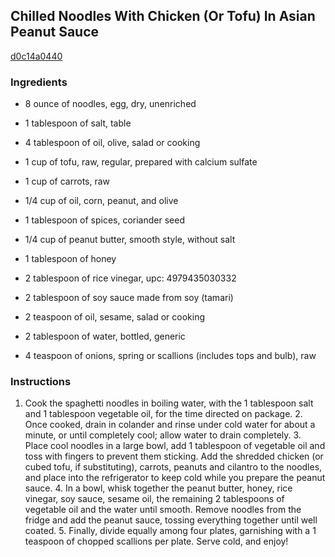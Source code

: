 ## Chilled Noodles With Chicken (Or Tofu) In Asian Peanut Sauce

[d0c14a0440](http://tastykitchen.com/recipes/salads/chilled-noodles-with-chicken-or-tofu-in-asian-peanut-sauce/)

### Ingredients

 - 8 ounce of noodles, egg, dry, unenriched

 - 1 tablespoon of salt, table

 - 4 tablespoon of oil, olive, salad or cooking

 - 1 cup of tofu, raw, regular, prepared with calcium sulfate

 - 1 cup of carrots, raw

 - 1/4 cup of oil, corn, peanut, and olive

 - 1 tablespoon of spices, coriander seed

 - 1/4 cup of peanut butter, smooth style, without salt

 - 1 tablespoon of honey

 - 2 tablespoon of rice vinegar, upc: 4979435030332

 - 2 tablespoon of soy sauce made from soy (tamari)

 - 2 teaspoon of oil, sesame, salad or cooking

 - 2 tablespoon of water, bottled, generic

 - 4 teaspoon of onions, spring or scallions (includes tops and bulb), raw

### Instructions

1. Cook the spaghetti noodles in boiling water, with the 1 tablespoon salt and 1 tablespoon vegetable oil, for the time directed on package. 2. Once cooked, drain in colander and rinse under cold water for about a minute, or until completely cool; allow water to drain completely. 3. Place cool noodles in a large bowl, add 1 tablespoon of vegetable oil and toss with fingers to prevent them sticking. Add the shredded chicken (or cubed tofu, if substituting), carrots, peanuts and cilantro to the noodles, and place into the refrigerator to keep cold while you prepare the peanut sauce. 4. In a bowl, whisk together the peanut butter, honey, rice vinegar, soy sauce, sesame oil, the remaining 2 tablespoons of vegetable oil and the water until smooth. Remove noodles from the fridge and add the peanut sauce, tossing everything together until well coated. 5. Finally, divide equally among four plates, garnishing with a 1 teaspoon of chopped scallions per plate. Serve cold, and enjoy!